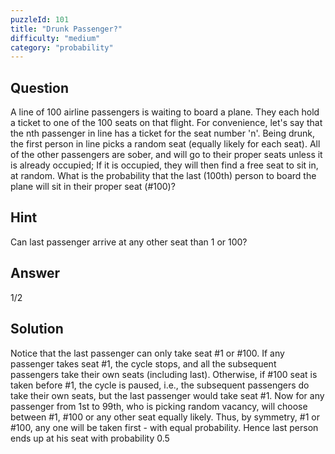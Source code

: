 ```yaml
---
puzzleId: 101
title: "Drunk Passenger?"
difficulty: "medium"
category: "probability"
---
```


## Question
A line of 100 airline passengers is waiting to board a plane. They each hold a ticket to one of the 100 seats on that flight. For convenience, let's say that the nth passenger in line has a ticket for the seat number 'n'. Being drunk, the first person in line picks a random seat (equally likely for each seat). All of the other passengers are sober, and will go to their proper seats unless it is already occupied; If it is occupied, they will then find a free seat to sit in, at random.
What is the probability that the last (100th) person to board the plane will sit in their proper seat (#100)?


## Hint
Can last passenger arrive at any other seat than 1 or 100?

## Answer
1/2

## Solution
Notice that the last passenger can only take seat #1 or #100. If any passenger takes seat #1, the cycle stops, and all the subsequent passengers take their own seats (including last). Otherwise, if #100 seat is taken before #1, the cycle is paused, i.e., the subsequent passengers do take their own seats, but the last passenger would take seat #1. Now for any passenger from 1st to 99th, who is picking random vacancy, will choose between #1, #100 or any other seat equally likely. Thus, by symmetry, #1 or #100, any one will be taken first - with equal probability. Hence last person ends up at his seat with probability 0.5


